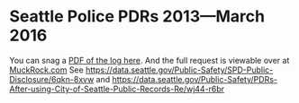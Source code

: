 # Seattle Police PDRs 2013—March 2016

You can snag a [PDF of the log here](https://d3gn0r3afghep.cloudfront.net/foia_files/2015/11/17/P2015-5909_Rodriguez.pdf). And the full request is viewable over at [MuckRock.com](https://www.muckrock.com/foi/seattle-69/public-document-request-logs-seattle-seattle-police-department-21616/) See https://data.seattle.gov/Public-Safety/SPD-Public-Disclosure/6qkn-8xvw and https://data.seattle.gov/Public-Safety/PDRs-After-using-City-of-Seattle-Public-Records-Re/wj44-r6br
